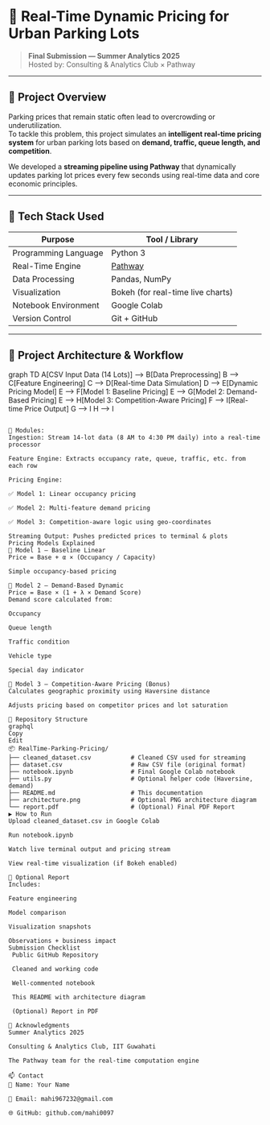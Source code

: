 # 🚗 Real-Time Dynamic Pricing for Urban Parking Lots

> **Final Submission — Summer Analytics 2025**  
> Hosted by: Consulting & Analytics Club × Pathway

---

## 📝 Project Overview

Parking prices that remain static often lead to overcrowding or underutilization.  
To tackle this problem, this project simulates an **intelligent real-time pricing system** for urban parking lots based on **demand, traffic, queue length, and competition**.

We developed a **streaming pipeline using Pathway** that dynamically updates parking lot prices every few seconds using real-time data and core economic principles.

---

## 🧰 Tech Stack Used

| Purpose               | Tool / Library                       |
|-----------------------|--------------------------------------|
| Programming Language  | Python 3                             |
| Real-Time Engine      | [Pathway](https://pathway.com)       |
| Data Processing       | Pandas, NumPy                        |
| Visualization         | Bokeh (for real-time live charts)    |
| Notebook Environment  | Google Colab                         |
| Version Control       | Git + GitHub                         |

---

## 🔧 Project Architecture & Workflow
graph TD
    A[CSV Input Data (14 Lots)] --> B[Data Preprocessing]
    B --> C[Feature Engineering]
    C --> D[Real-time Data Simulation]
    D --> E[Dynamic Pricing Model]
    E --> F[Model 1: Baseline Pricing]
    E --> G[Model 2: Demand-Based Pricing]
    E --> H[Model 3: Competition-Aware Pricing]
    F --> I[Real-time Price Output]
    G --> I
    H --> I
```

🧩 Modules:
Ingestion: Stream 14-lot data (8 AM to 4:30 PM daily) into a real-time processor

Feature Engine: Extracts occupancy rate, queue, traffic, etc. from each row

Pricing Engine:

✅ Model 1: Linear occupancy pricing

✅ Model 2: Multi-feature demand pricing

✅ Model 3: Competition-aware logic using geo-coordinates

Streaming Output: Pushes predicted prices to terminal & plots
Pricing Models Explained
🔹 Model 1 – Baseline Linear
Price = Base + α × (Occupancy / Capacity)

Simple occupancy-based pricing

🔹 Model 2 – Demand-Based Dynamic
Price = Base × (1 + λ × Demand Score)
Demand score calculated from:

Occupancy

Queue length

Traffic condition

Vehicle type

Special day indicator

🔹 Model 3 – Competition-Aware Pricing (Bonus)
Calculates geographic proximity using Haversine distance

Adjusts pricing based on competitor prices and lot saturation

📂 Repository Structure
graphql
Copy
Edit
📦 RealTime-Parking-Pricing/
├── cleaned_dataset.csv           # Cleaned CSV used for streaming
├── dataset.csv                   # Raw CSV file (original format)
├── notebook.ipynb                # Final Google Colab notebook
├── utils.py                      # Optional helper code (Haversine, demand)
├── README.md                     # This documentation
├── architecture.png              # Optional PNG architecture diagram
└── report.pdf                    # (Optional) Final PDF Report
▶️ How to Run
Upload cleaned_dataset.csv in Google Colab

Run notebook.ipynb

Watch live terminal output and pricing stream

View real-time visualization (if Bokeh enabled)

📝 Optional Report
Includes:

Feature engineering

Model comparison

Visualization snapshots

Observations + business impact
Submission Checklist
 Public GitHub Repository

 Cleaned and working code

 Well-commented notebook

 This README with architecture diagram

 (Optional) Report in PDF

🙌 Acknowledgments
Summer Analytics 2025

Consulting & Analytics Club, IIT Guwahati

The Pathway team for the real-time computation engine

📫 Contact
👤 Name: Your Name

📧 Email: mahi967232@gmail.com

🌐 GitHub: github.com/mahi0097
